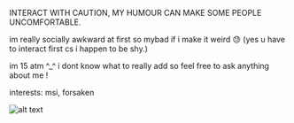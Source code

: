 INTERACT WITH CAUTION, MY HUMOUR CAN MAKE SOME PEOPLE UNCOMFORTABLE.

im really socially awkward at first so mybad if i make it weird 😓 (yes u have to interact first cs i happen to be shy.)

im 15 atm ^_^ i dont know what to really add so feel free to ask anything about me !

interests: msi, forsaken

![alt text](https://imgur.com/a/YmJVS3W)

